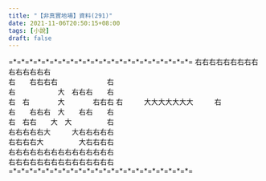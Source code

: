 ```yaml
---
title: "【非真實地場】資料(291)"
date: 2021-11-06T20:50:15+08:00
tags: [小說]
draft: false
---
```


=\*=\*=\*=\*=\*=\*=\*=\*=\*=\*=\*=\*=\*=\*=\*=\*=\*=\*=\*=\*=\*=\*= 
右右右右右右右右右右右右右右右  
右　　右右右右　　　　　　　右  
右　　　　　　大　右右右　　右  
右　右　　　　大　　　　右右右
右　　　大大大大大大大　　　右  
右　　右右右　大　　右右　　右  
右　右右　　大　大　　　　　右  
右右右右右大　　　大右右右右右  
右右右右大　　　　　大右右右右  
右右右右右右右右右右右右右右右  
右右右右右右右右右右右右右右右    
=\*=\*=\*=\*=\*=\*=\*=\*=\*=\*=\*=\*=\*=\*=\*=\*=\*=\*=\*=\*=\*=\*=  